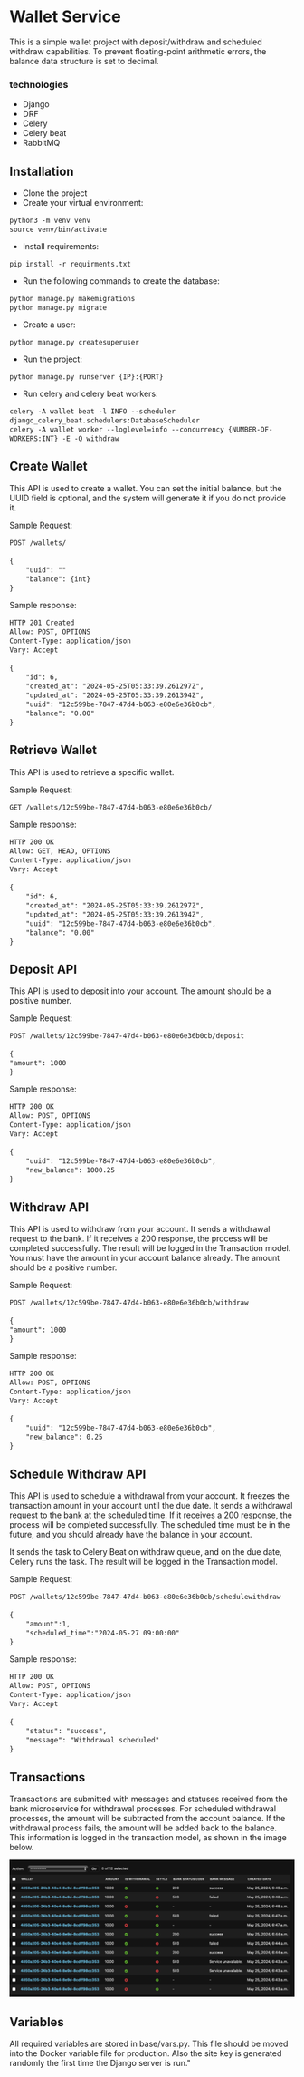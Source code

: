# Wallet Service
This is a simple wallet project with deposit/withdraw and scheduled withdraw capabilities. To prevent floating-point arithmetic errors, the balance data structure is set to decimal.

### technologies
- Django
- DRF
- Celery
- Celery beat
- RabbitMQ

## Installation
- Clone the project
- Create your virtual environment:
```
python3 -m venv venv
source venv/bin/activate
```
- Install requirements:
```
pip install -r requirments.txt
```
- Run the following commands to create the database:
```
python manage.py makemigrations
python manage.py migrate
```
- Create a user:
```
python manage.py createsuperuser
```
- Run the project:
```
python manage.py runserver {IP}:{PORT}
```
- Run celery and celery beat workers:
```
celery -A wallet beat -l INFO --scheduler django_celery_beat.schedulers:DatabaseScheduler
celery -A wallet worker --loglevel=info --concurrency {NUMBER-OF-WORKERS:INT} -E -Q withdraw
```

## Create Wallet
This API is used to create a wallet. You can set the initial balance, but the UUID field is optional, and the system will generate it if you do not provide it.

Sample Request:
```
POST /wallets/

{
    "uuid": ""
    "balance": {int}
}
```
Sample response:
```
HTTP 201 Created
Allow: POST, OPTIONS
Content-Type: application/json
Vary: Accept

{
    "id": 6,
    "created_at": "2024-05-25T05:33:39.261297Z",
    "updated_at": "2024-05-25T05:33:39.261394Z",
    "uuid": "12c599be-7847-47d4-b063-e80e6e36b0cb",
    "balance": "0.00"
}
```
## Retrieve Wallet
This API is used to retrieve a specific wallet.

Sample Request:
```
GET /wallets/12c599be-7847-47d4-b063-e80e6e36b0cb/
```
Sample response:
```
HTTP 200 OK
Allow: GET, HEAD, OPTIONS
Content-Type: application/json
Vary: Accept

{
    "id": 6,
    "created_at": "2024-05-25T05:33:39.261297Z",
    "updated_at": "2024-05-25T05:33:39.261394Z",
    "uuid": "12c599be-7847-47d4-b063-e80e6e36b0cb",
    "balance": "0.00"
}
```
## Deposit API
This API is used to deposit into your account. The amount should be a positive number.

Sample Request:
```
POST /wallets/12c599be-7847-47d4-b063-e80e6e36b0cb/deposit

{
"amount": 1000
}
```
Sample response:
```
HTTP 200 OK
Allow: POST, OPTIONS
Content-Type: application/json
Vary: Accept

{
    "uuid": "12c599be-7847-47d4-b063-e80e6e36b0cb",
    "new_balance": 1000.25
}
```

## Withdraw API
This API is used to withdraw from your account. It sends a withdrawal request to the bank. If it receives a 200 response, the process will be completed successfully. The result will be logged in the Transaction model. You must have the amount in your account balance already. The amount should be a positive number.

Sample Request:
```
POST /wallets/12c599be-7847-47d4-b063-e80e6e36b0cb/withdraw

{
"amount": 1000
}
```
Sample response:
```
HTTP 200 OK
Allow: POST, OPTIONS
Content-Type: application/json
Vary: Accept

{
    "uuid": "12c599be-7847-47d4-b063-e80e6e36b0cb",
    "new_balance": 0.25
}
```
## Schedule Withdraw API
This API is used to schedule a withdrawal from your account. It freezes the transaction amount in your account until the due date. It sends a withdrawal request to the bank at the scheduled time. If it receives a 200 response, the process will be completed successfully. The scheduled time must be in the future, and you should already have the balance in your account.

It sends the task to Celery Beat on withdraw queue, and on the due date, Celery runs the task. The result will be logged in the Transaction model.

Sample Request:
```
POST /wallets/12c599be-7847-47d4-b063-e80e6e36b0cb/schedulewithdraw

{
    "amount":1,
    "scheduled_time":"2024-05-27 09:00:00"
}
```
Sample response:
```
HTTP 200 OK
Allow: POST, OPTIONS
Content-Type: application/json
Vary: Accept

{
    "status": "success",
    "message": "Withdrawal scheduled"
}
```
## Transactions
Transactions are submitted with messages and statuses received from the bank microservice for withdrawal processes. For scheduled withdrawal processes, the amount will be subtracted from the account balance. If the withdrawal process fails, the amount will be added back to the balance. This information is logged in the transaction model, as shown in the image below.

![GitHub Logo](/images/transactions.png)

## Variables
All required variables are stored in base/vars.py. This file should be moved into the Docker variable file for production.
Also the site key is generated randomly the first time the Django server is run."